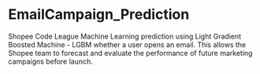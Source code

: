 # EmailCampaign_Prediction
Shopee Code League Machine Learning prediction using Light Gradient Boosted Machine - LGBM whether a user opens an email. This allows the Shopee team to forecast and evaluate the performance of future marketing campaigns before launch.
